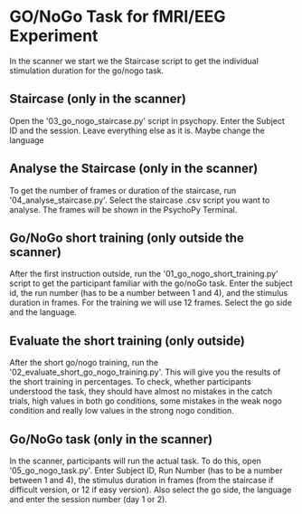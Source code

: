 # GO/NoGo Task for fMRI/EEG Experiment

In the scanner we start we the Staircase script to get the individual stimulation duration for the go/nogo task.

## Staircase (only in the scanner)

Open the '03_go_nogo_staircase.py' script in psychopy. Enter the Subject ID and the session.
Leave everything else as it is. Maybe change the language

## Analyse the Staircase (only in the scanner)

To get the number of frames or duration of the staircase, run '04_analyse_staircase.py'.
Select the staircase .csv script you want to analyse. The frames will be shown in the PsychoPy Terminal.

## Go/NoGo short training (only outside the scanner)

After the first instruction outside, run the '01_go_nogo_short_training.py' script to get the participant
familiar with the go/noGo task. Enter the subject id, the run number (has to be a number between 1 and 4),
and the stimulus duration in frames. For the training we will use 12 frames. Select the go side and the language.

## Evaluate the short training (only outside)

After the short go/nogo training, run the '02_evaluate_short_go_nogo_training.py'.
This will give you the results of the short training in percentages. To check, whether
participants understood the task, they should have almost no mistakes in the catch trials,
high values in both go conditions, some mistakes in the weak nogo condition and really low
values in the strong nogo condition.

## Go/NoGo task (only in the scanner)

In the scanner, participants will run the actual task. To do this, open '05_go_nogo_task.py'.
Enter Subject ID, Run Number (has to be a number between 1 and 4), the stimulus duration in frames
(from the staircase if difficult version, or 12 if easy version). Also select the go side, the language
and enter the session number (day 1 or 2). 
